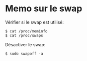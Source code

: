 # Memo sur le swap

Vérifier si le swap est utilisé:

	$ cat /proc/meminfo
	$ cat /proc/swaps

Désactiver le swap:

	$ sudo swapoff -a  

